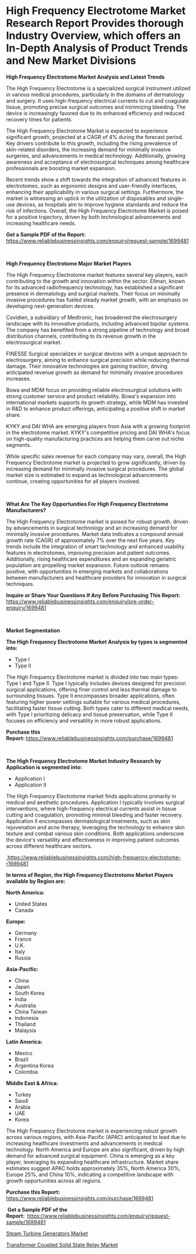 <p><h1>High Frequency Electrotome Market Research Report Provides thorough Industry Overview, which offers an In-Depth Analysis of Product Trends and New Market Divisions</h1></p><p><strong>High Frequency Electrotome Market Analysis and Latest Trends</strong></p>
<p><p>The High Frequency Electrotome is a specialized surgical instrument utilized in various medical procedures, particularly in the domains of dermatology and surgery. It uses high-frequency electrical currents to cut and coagulate tissue, promoting precise surgical outcomes and minimizing bleeding. The device is increasingly favored due to its enhanced efficiency and reduced recovery times for patients.</p><p>The High Frequency Electrotome Market is expected to experience significant growth, projected at a CAGR of 4% during the forecast period. Key drivers contribute to this growth, including the rising prevalence of skin-related disorders, the increasing demand for minimally invasive surgeries, and advancements in medical technology. Additionally, growing awareness and acceptance of electrosurgical techniques among healthcare professionals are boosting market expansion.</p><p>Recent trends show a shift towards the integration of advanced features in electrotomes, such as ergonomic designs and user-friendly interfaces, enhancing their applicability in various surgical settings. Furthermore, the market is witnessing an uptick in the utilization of disposables and single-use devices, as hospitals aim to improve hygiene standards and reduce the risk of infections. Overall, the High Frequency Electrotome Market is poised for a positive trajectory, driven by both technological advancements and increasing healthcare needs.</p></p>
<p><strong>Get a Sample PDF of the Report:&nbsp;</strong> <a href="https://www.reliablebusinessinsights.com/enquiry/request-sample/1699481?utm_campaign=60&utm_medium=2&utm_source=Github&utm_content=ia&utm_term=09012025&utm_id=high-frequency-electrotome">https://www.reliablebusinessinsights.com/enquiry/request-sample/1699481</a></p>
<p>&nbsp;</p>
<p><strong>High Frequency Electrotome Major Market Players</strong></p>
<p><p>The High Frequency Electrotome market features several key players, each contributing to the growth and innovation within the sector. Ellman, known for its advanced radiofrequency technology, has established a significant presence in dermatology and surgical markets. Their focus on minimally invasive procedures has fueled steady market growth, with an emphasis on developing next-generation devices.</p><p>Covidien, a subsidiary of Medtronic, has broadened the electrosurgery landscape with its innovative products, including advanced bipolar systems. The company has benefited from a strong pipeline of technology and broad distribution channels, contributing to its revenue growth in the electrosurgical market.</p><p>FINESSE Surgical specializes in surgical devices with a unique approach to electrosurgery, aiming to enhance surgical precision while reducing thermal damage. Their innovative technologies are gaining traction, driving anticipated revenue growth as demand for minimally invasive procedures increases.</p><p>Bowa and MDM focus on providing reliable electrosurgical solutions with strong customer service and product reliability. Bowa's expansion into international markets supports its growth strategy, while MDM has invested in R&D to enhance product offerings, anticipating a positive shift in market share.</p><p>KYKY and DAI WHA are emerging players from Asia with a growing footprint in the electrotome market. KYKY's competitive pricing and DAI WHA's focus on high-quality manufacturing practices are helping them carve out niche segments.</p><p>While specific sales revenue for each company may vary, overall, the High Frequency Electrotome market is projected to grow significantly, driven by increasing demand for minimally invasive surgical procedures. The global market size is estimated to expand as technological advancements continue, creating opportunities for all players involved.</p></p>
<p>&nbsp;</p>
<p><strong>What Are The Key Opportunities For High Frequency Electrotome Manufacturers?</strong></p>
<p><p>The High Frequency Electrotome market is poised for robust growth, driven by advancements in surgical technology and an increasing demand for minimally invasive procedures. Market data indicates a compound annual growth rate (CAGR) of approximately 7% over the next five years. Key trends include the integration of smart technology and enhanced usability features in electrotomes, improving precision and patient outcomes. Additionally, rising healthcare expenditures and an expanding geriatric population are propelling market expansion. Future outlook remains positive, with opportunities in emerging markets and collaborations between manufacturers and healthcare providers for innovation in surgical techniques.</p></p>
<p><strong>Inquire or Share Your Questions If Any Before Purchasing This Report:</strong> <a href="https://www.reliablebusinessinsights.com/enquiry/pre-order-enquiry/1699481?utm_campaign=60&utm_medium=2&utm_source=Github&utm_content=ia&utm_term=09012025&utm_id=high-frequency-electrotome">https://www.reliablebusinessinsights.com/enquiry/pre-order-enquiry/1699481</a></p>
<p>&nbsp;</p>
<p><strong>Market Segmentation</strong></p>
<p><strong>The High Frequency Electrotome Market Analysis by types is segmented into:</strong></p>
<p><ul><li>Type I</li><li>Type II</li></ul></p>
<p><p>The High Frequency Electrotome market is divided into two main types: Type I and Type II. Type I typically includes devices designed for precision surgical applications, offering finer control and less thermal damage to surrounding tissues. Type II encompasses broader applications, often featuring higher power settings suitable for various medical procedures, facilitating faster tissue cutting. Both types cater to different medical needs, with Type I prioritizing delicacy and tissue preservation, while Type II focuses on efficiency and versatility in more robust applications.</p></p>
<p><strong>Purchase this Report:&nbsp;</strong><a href="https://www.reliablebusinessinsights.com/purchase/1699481?utm_campaign=60&utm_medium=2&utm_source=Github&utm_content=ia&utm_term=09012025&utm_id=high-frequency-electrotome">https://www.reliablebusinessinsights.com/purchase/1699481</a></p>
<p>&nbsp;</p>
<p><strong>The High Frequency Electrotome Market Industry Research by Application is segmented into:</strong></p>
<p><ul><li>Application I</li><li>Application II</li></ul></p>
<p><p>The High Frequency Electrotome market finds applications primarily in medical and aesthetic procedures. Application I typically involves surgical interventions, where high-frequency electrical currents assist in tissue cutting and coagulation, promoting minimal bleeding and faster recovery. Application II encompasses dermatological treatments, such as skin rejuvenation and acne therapy, leveraging the technology to enhance skin texture and combat various skin conditions. Both applications underscore the device's versatility and effectiveness in improving patient outcomes across different healthcare sectors.</p></p>
<p><a href="https://www.reliablebusinessinsights.com/high-frequency-electrotome-r1699481?utm_campaign=60&utm_medium=2&utm_source=Github&utm_content=ia&utm_term=09012025&utm_id=high-frequency-electrotome">&nbsp;https://www.reliablebusinessinsights.com/high-frequency-electrotome-r1699481</a></p>
<p><strong>In terms of Region, the High Frequency Electrotome Market Players available by Region are:</strong></p>
<p>
    <p> <strong> North America: </strong>
        <ul>
            <li>United States</li>
            <li>Canada</li>
        </ul>
        </p> 
    <p> <strong> Europe: </strong>
        <ul>
            <li>Germany</li>
            <li>France</li>
            <li>U.K.</li>
            <li>Italy</li>
            <li>Russia</li>
        </ul>
        </p> 
    <p> <strong> Asia-Pacific: </strong>
        <ul>
            <li>China</li>
            <li>Japan</li>
            <li>South Korea</li>
            <li>India</li>
            <li>Australia</li>
            <li>China Taiwan</li>
            <li>Indonesia</li>
            <li>Thailand</li>
            <li>Malaysia</li>
        </ul>
        </p> 
    <p> <strong> Latin America: </strong>
        <ul>
            <li>Mexico</li>
            <li>Brazil</li>
            <li>Argentina Korea</li>
            <li>Colombia</li>
        </ul>
        </p> 
    <p> <strong> Middle East & Africa: </strong>
        <ul>
            <li>Turkey</li>
            <li>Saudi</li>
            <li>Arabia</li>
            <li>UAE</li>
            <li>Korea</li>
        </ul>
    </p>
    </p>
<p><p>The High Frequency Electrotome market is experiencing robust growth across various regions, with Asia-Pacific (APAC) anticipated to lead due to increasing healthcare investments and advancements in medical technology. North America and Europe are also significant, driven by high demand for advanced surgical equipment. China is emerging as a key player, leveraging its expanding healthcare infrastructure. Market share estimates suggest APAC holds approximately 35%, North America 30%, Europe 25%, and China 10%, indicating a competitive landscape with growth opportunities across all regions.</p></p>
<p><strong>Purchase this Report: </strong><a href="https://www.reliablebusinessinsights.com/purchase/1699481?utm_campaign=60&utm_medium=2&utm_source=Github&utm_content=ia&utm_term=09012025&utm_id=high-frequency-electrotome">https://www.reliablebusinessinsights.com/purchase/1699481</a></p>
<p>&nbsp;<strong>Get a Sample PDF of the Report:&nbsp;&nbsp;</strong><a href="https://www.reliablebusinessinsights.com/enquiry/request-sample/1699481?utm_campaign=60&utm_medium=2&utm_source=Github&utm_content=ia&utm_term=09012025&utm_id=high-frequency-electrotome">https://www.reliablebusinessinsights.com/enquiry/request-sample/1699481</a></p>
<p><strong></strong></p>
<p><p><a href="https://github.com/chaturberville8181/Market-Research-Report-List-1/blob/main/steam-turbine-generators-market.md?utm_campaign=60&utm_medium=2&utm_source=Github&utm_content=ia&utm_term=09012025&utm_id=high-frequency-electrotome">Steam Turbine Generators Market</a></p><p><a href="https://github.com/carendesrochers299/Market-Research-Report-List-1/blob/main/transformer-coupled-solid-state-relay-market.md?utm_campaign=60&utm_medium=2&utm_source=Github&utm_content=ia&utm_term=09012025&utm_id=high-frequency-electrotome">Transformer Coupled Solid State Relay Market</a></p></p>